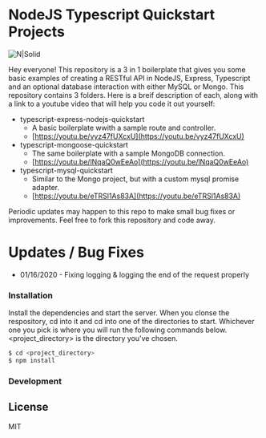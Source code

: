 # NodeJS Typescript Quickstart Projects

![N|Solid](https://lh3.googleusercontent.com/a-/AOh14GglnMoBPixoeH-IwaCWx7SpehtvYTPowns21fVO=s200-k-no-rp-mo)

Hey everyone! This repository is a 3 in 1 boilerplate that gives you some basic examples of creating a RESTful API in NodeJS, Express, Typescript and an optional database interaction with either MySQL or Mongo.  This repository contains 3 folders.  Here is a breif description of each, along with a link to a youtube video that will help you code it out yourself:

  - typescript-express-nodejs-quickstart
    - A basic boilerplate wwith a sample route and controller.
    - [https://youtu.be/vyz47fUXcxU](https://youtu.be/vyz47fUXcxU)
  - typescript-mongoose-quickstart
    - The same boilerplate with a sample MongoDB connection.
    - [https://youtu.be/lNqaQ0wEeAo](https://youtu.be/lNqaQ0wEeAo)
  - typescript-mysql-quickstart
    - Similar to the Mongo project, but with a custom mysql promise adapter.
    - [https://youtu.be/eTRSl1As83A](https://youtu.be/eTRSl1As83A)

Periodic updates may happen to this repo to make small bug fixes or improvements.  Feel free to fork this repository and code away.

# Updates / Bug Fixes
* 01/16/2020 - Fixing logging & logging the end of the request properly

### Installation

Install the dependencies and start the server.  When you clonse the respository, cd into it and cd into one of the directories to start.  Whichever one you pick is where you will run the following commands below.  <project_directory> is the directory you've chosen.

```sh
$ cd <project_directory>
$ npm install
```

### Development

License
----
MIT
